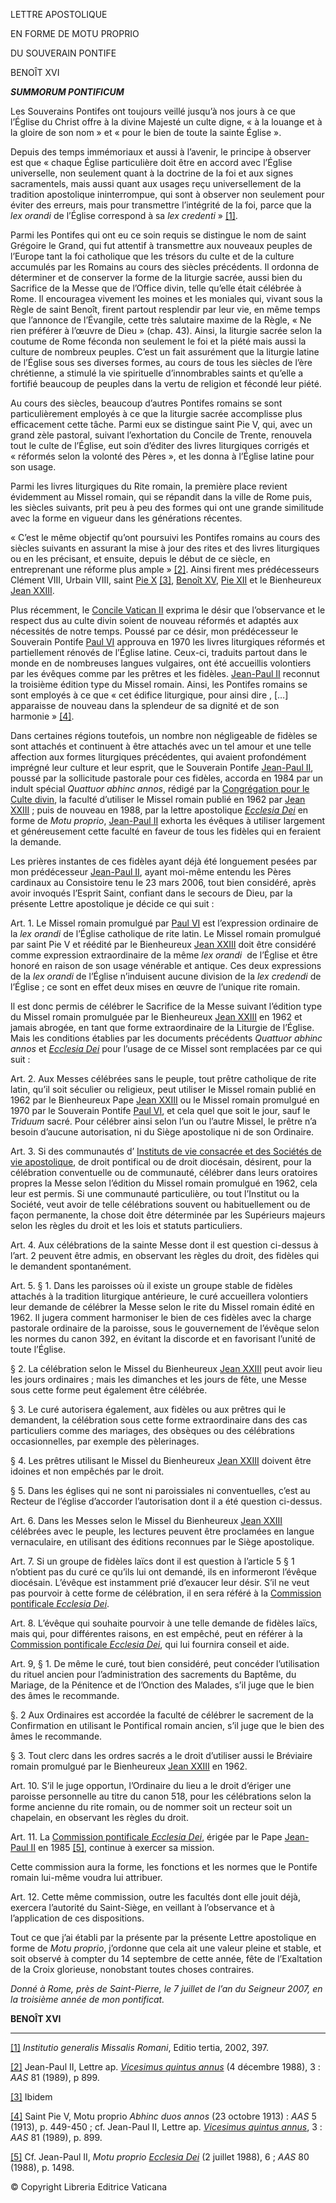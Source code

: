 LETTRE APOSTOLIQUE

EN FORME DE MOTU PROPRIO

DU SOUVERAIN PONTIFE

BENOÎT XVI

***SUMMORUM PONTIFICUM***

Les Souverains Pontifes ont toujours veillé jusqu’à nos jours à ce que l’Église du Christ offre à la divine Majesté un culte digne, « à la louange et à la gloire de son nom » et « pour le bien de toute la sainte Église ».

Depuis des temps immémoriaux et aussi à l’avenir, le principe à observer est que « chaque Église particulière doit être en accord avec l’Église universelle, non seulement quant à la doctrine de la foi et aux signes sacramentels, mais aussi quant aux usages reçu universellement de la tradition apostolique ininterrompue, qui sont à observer non seulement pour éviter des erreurs, mais pour transmettre l’intégrité de la foi, parce que la *lex orandi* de l’Église correspond à sa *lex credenti* » [[1]](#_ftn1 "").

Parmi les Pontifes qui ont eu ce soin requis se distingue le nom de saint Grégoire le Grand, qui fut attentif à transmettre aux nouveaux peuples de l’Europe tant la foi catholique que les trésors du culte et de la culture accumulés par les Romains au cours des siècles précédents. Il ordonna de déterminer et de conserver la forme de la liturgie sacrée, aussi bien du Sacrifice de la Messe que de l’Office divin, telle qu’elle était célébrée à Rome. Il encouragea vivement les moines et les moniales qui, vivant sous la Règle de saint Benoît, firent partout resplendir par leur vie, en même temps que l’annonce de l’Évangile, cette très salutaire maxime de la Règle, « Ne rien préférer à l’œuvre de Dieu » (chap. 43). Ainsi, la liturgie sacrée selon la coutume de Rome féconda non seulement le foi et la piété mais aussi la culture de nombreux peuples. C’est un fait assurément que la liturgie latine de l’Église sous ses diverses formes, au cours de tous les siècles de l’ère chrétienne, a stimulé la vie spirituelle d’innombrables saints et qu’elle a fortifié beaucoup de peuples dans la vertu de religion et fécondé leur piété.

Au cours des siècles, beaucoup d’autres Pontifes romains se sont particulièrement employés à ce que la liturgie sacrée accomplisse plus efficacement cette tâche. Parmi eux se distingue saint Pie V, qui, avec un grand zèle pastoral, suivant l’exhortation du Concile de Trente, renouvela tout le culte de l’Église, eut soin d’éditer des livres liturgiques corrigés et « réformés selon la volonté des Pères », et les donna à l’Église latine pour son usage.

Parmi les livres liturgiques du Rite romain, la première place revient évidemment au Missel romain, qui se répandit dans la ville de Rome puis, les siècles suivants, prit peu à peu des formes qui ont une grande similitude avec la forme en vigueur dans les générations récentes.

« C’est le même objectif qu’ont poursuivi les Pontifes romains au cours des siècles suivants en assurant la mise à jour des rites et des livres liturgiques ou en les précisant, et ensuite, depuis le début de ce siècle, en entreprenant une réforme plus ample » [[2]](#_ftn2 ""). Ainsi firent mes prédécesseurs Clément VIII, Urbain VIII, saint [Pie X](/content/pius-x/fr.html) [[3]](#_ftn3 ""), [Benoît XV](/content/benedict-xv/fr.html), [Pie XII](/content/pius-xii/fr.html) et le Bienheureux [Jean XXIII](/content/john-xxiii/fr.html).

Plus récemment, le [Concile Vatican II](http://www.vatican.va/archive/hist_councils/ii_vatican_council/index_fr.htm) exprima le désir que l’observance et le respect dus au culte divin soient de nouveau réformés et adaptés aux nécessités de notre temps. Poussé par ce désir, mon prédécesseur le Souverain Pontife [Paul VI](/content/paul-vi/fr.html) approuva en 1970 les livres liturgiques réformés et partiellement rénovés de l’Église latine. Ceux-ci, traduits partout dans le monde en de nombreuses langues vulgaires, ont été accueillis volontiers par les évêques comme par les prêtres et les fidèles. [Jean-Paul II](/content/john-paul-ii/fr.html) reconnut la troisième édition type du Missel romain. Ainsi, les Pontifes romains se sont employés à ce que « cet édifice liturgique, pour ainsi dire , […] apparaisse de nouveau dans la splendeur de sa dignité et de son harmonie » [[4]](#_ftn4 "").

Dans certaines régions toutefois, un nombre non négligeable de fidèles se sont attachés et continuent à être attachés avec un tel amour et une telle affection aux formes liturgiques précédentes, qui avaient profondément imprégné leur culture et leur esprit, que le Souverain Pontife [Jean-Paul II](/content/john-paul-ii/fr.html), poussé par la sollicitude pastorale pour ces fidèles, accorda en 1984 par un indult spécial *Quattuor abhinc annos*, rédigé par la [Congrégation pour le Culte divin](http://www.vatican.va/roman_curia/congregations/ccdds/index_fr.htm), la faculté d’utiliser le Missel romain publié en 1962 par [Jean XXIII](/content/john-xxiii/fr.html) ; puis de nouveau en 1988, par la lettre apostolique *[Ecclesia Dei](/content/john-paul-ii/fr/motu_proprio/documents/hf_jp-ii_motu-proprio_02071988_ecclesia-dei.html)* en forme de *Motu proprio*, [Jean-Paul II](/content/john-paul-ii/fr.html) exhorta les évêques à utiliser largement et généreusement cette faculté en faveur de tous les fidèles qui en feraient la demande.

Les prières instantes de ces fidèles ayant déjà été longuement pesées par mon prédécesseur [Jean-Paul II](/content/john-paul-ii/fr.html), ayant moi-même entendu les Pères cardinaux au Consistoire tenu le 23 mars 2006, tout bien considéré, après avoir invoqués l’Esprit Saint, confiant dans le secours de Dieu, par la présente Lettre apostolique je décide ce qui suit :

Art. 1. Le Missel romain promulgué par [Paul VI](/content/paul-vi/fr.html) est l’expression ordinaire de la *lex orandi* de l’Église catholique de rite latin. Le Missel romain promulgué par saint Pie V et réédité par le Bienheureux [Jean XXIII](/content/john-xxiii/fr.html) doit être considéré comme expression extraordinaire de la même *lex orandi*  de l’Église et être honoré en raison de son usage vénérable et antique. Ces deux expressions de la *lex orandi* de l’Église n’induisent aucune division de la *lex credendi* de l’Église ; ce sont en effet deux mises en œuvre de l’unique rite romain.

Il est donc permis de célébrer le Sacrifice de la Messe suivant l’édition type du Missel romain promulguée par le Bienheureux [Jean XXIII](/content/john-xxiii/fr.html) en 1962 et jamais abrogée, en tant que forme extraordinaire de la Liturgie de l’Église. Mais les conditions établies par les documents précédents *Quattuor abhinc annos* et *[Ecclesia Dei](/content/john-paul-ii/fr/motu_proprio/documents/hf_jp-ii_motu-proprio_02071988_ecclesia-dei.html)* pour l’usage de ce Missel sont remplacées par ce qui suit :

Art. 2. Aux Messes célébrées sans le peuple, tout prêtre catholique de rite latin, qu’il soit séculier ou religieux, peut utiliser le Missel romain publié en 1962 par le Bienheureux Pape [Jean XXIII](/content/john-xxiii/fr.html) ou le Missel romain promulgué en 1970 par le Souverain Pontife [Paul VI](/content/paul-vi/fr.html), et cela quel que soit le jour, sauf le *Triduum* sacré. Pour célébrer ainsi selon l’un ou l’autre Missel, le prêtre n’a besoin d’aucune autorisation, ni du Siège apostolique ni de son Ordinaire.

Art. 3. Si des communautés d’ [Instituts de vie consacrée et des Sociétés de vie apostolique](http://www.vatican.va/roman_curia/congregations/ccscrlife/index_fr.htm), de droit pontifical ou de droit diocésain, désirent, pour la célébration conventuelle ou de communauté, célébrer dans leurs oratoires propres la Messe selon l’édition du Missel romain promulgué en 1962, cela leur est permis. Si une communauté particulière, ou tout l’Institut ou la Société, veut avoir de telle célébrations souvent ou habituellement ou de façon permanente, la chose doit être déterminée par les Supérieurs majeurs selon les règles du droit et les lois et statuts particuliers.

Art. 4. Aux célébrations de la sainte Messe dont il est question ci-dessus à l’art. 2 peuvent être admis, en observant les règles du droit, des fidèles qui le demandent spontanément.

Art. 5. § 1. Dans les paroisses où il existe un groupe stable de fidèles attachés à la tradition liturgique antérieure, le curé accueillera volontiers leur demande de célébrer la Messe selon le rite du Missel romain édité en 1962. Il jugera comment harmoniser le bien de ces fidèles avec la charge pastorale ordinaire de la paroisse, sous le gouvernement de l’évêque selon les normes du canon 392, en évitant la discorde et en favorisant l’unité de toute l’Église.

§ 2. La célébration selon le Missel du Bienheureux [Jean XXIII](/content/john-xxiii/fr.html) peut avoir lieu les jours ordinaires ; mais les dimanches et les jours de fête, une Messe sous cette forme peut également être célébrée.

§ 3. Le curé autorisera également, aux fidèles ou aux prêtres qui le demandent, la célébration sous cette forme extraordinaire dans des cas particuliers comme des mariages, des obsèques ou des célébrations occasionnelles, par exemple des pèlerinages.

§ 4. Les prêtres utilisant le Missel du Bienheureux [Jean XXIII](/content/john-xxiii/fr.html) doivent être idoines et non empêchés par le droit.

§ 5. Dans les églises qui ne sont ni paroissiales ni conventuelles, c’est au Recteur de l’église d’accorder l’autorisation dont il a été question ci-dessus.

Art. 6. Dans les Messes selon le Missel du Bienheureux [Jean XXIII](/content/john-xxiii/fr.html) célébrées avec le peuple, les lectures peuvent être proclamées en langue vernaculaire, en utilisant des éditions reconnues par le Siège apostolique.

Art. 7. Si un groupe de fidèles laïcs dont il est question à l’article 5 § 1 n’obtient pas du curé ce qu’ils lui ont demandé, ils en informeront l’évêque diocésain. L’évêque est instamment prié d’exaucer leur désir. S’il ne veut pas pourvoir à cette forme de célébration, il en sera référé à la [Commission pontificale *Ecclesia Dei*](http://www.vatican.va/roman_curia/congregations/cfaith/ced_index_fr.htm).

Art. 8. L’évêque qui souhaite pourvoir à une telle demande de fidèles laïcs, mais qui, pour différentes raisons, en est empêché, peut en référer à la [Commission pontificale *Ecclesia Dei*](http://www.vatican.va/roman_curia/congregations/cfaith/ced_index_fr.htm), qui lui fournira conseil et aide.

Art. 9, § 1. De même le curé, tout bien considéré, peut concéder l’utilisation du rituel ancien pour l’administration des sacrements du Baptême, du Mariage, de la Pénitence et de l’Onction des Malades, s’il juge que le bien des âmes le recommande.

§. 2 Aux Ordinaires est accordée la faculté de célébrer le sacrement de la Confirmation en utilisant le Pontifical romain ancien, s’il juge que le bien des âmes le recommande.

§ 3. Tout clerc dans les ordres sacrés a le droit d’utiliser aussi le Bréviaire romain promulgué par le Bienheureux [Jean XXIII](/content/john-xxiii/fr.html) en 1962.

Art. 10. S’il le juge opportun, l’Ordinaire du lieu a le droit d’ériger une paroisse personnelle au titre du canon 518, pour les célébrations selon la forme ancienne du rite romain, ou de nommer soit un recteur soit un chapelain, en observant les règles du droit.

Art. 11. La [Commission pontificale *Ecclesia Dei*](http://www.vatican.va/roman_curia/congregations/cfaith/ced_index_fr.htm), érigée par le Pape [Jean-Paul II](/content/john-paul-ii/fr.html) en 1985 [[5]](#_ftn5 ""), continue à exercer sa mission.

Cette commission aura la forme, les fonctions et les normes que le Pontife romain lui-même voudra lui attribuer.

Art. 12. Cette même commission, outre les facultés dont elle jouit déjà, exercera l’autorité du Saint-Siège, en veillant à l’observance et à l’application de ces dispositions.

Tout ce que j’ai établi par la présente par la présente Lettre apostolique en forme de *Motu proprio*, j’ordonne que cela ait une valeur pleine et stable, et soit observé à compter du 14 septembre de cette année, fête de l’Exaltation de la Croix glorieuse, nonobstant toutes choses contraires.

*Donné à Rome, près de Saint-Pierre, le 7 juillet de l’an du Seigneur 2007, en la troisième année de mon pontificat.*

**BENOÎT XVI**

* * *

[[1]](#_ftnref1 "") *Institutio generalis Missalis Romani*, Editio tertia, 2002, 397.

[[2]](#_ftnref2 "") Jean-Paul II, Lettre ap. *[Vicesimus quintus annus](/content/john-paul-ii/fr/apost_letters/documents/hf_jp-ii_apl_04121988_vicesimus-quintus-annus.html)* (4 décembre 1988), 3 : *AAS* 81 (1989), p 899.

[[3]](#_ftnref3 "") Ibidem

[[4]](#_ftnref4 "") Saint Pie V, Motu proprio *Abhinc duos annos* (23 octobre 1913) : *AAS* 5 (1913), p. 449-450 ; cf. Jean-Paul II, Lettre ap. *[Vicesimus quintus annus](/content/john-paul-ii/fr/apost_letters/documents/hf_jp-ii_apl_04121988_vicesimus-quintus-annus.html)*, 3 : *AAS* 81 (1989), p. 899.

[[5]](#_ftnref5 "") Cf. Jean-Paul II, *Motu proprio* *[Ecclesia Dei](/content/john-paul-ii/fr/motu_proprio/documents/hf_jp-ii_motu-proprio_02071988_ecclesia-dei.html)* (2 juillet 1988), 6 ; *AAS* 80 (1988), p. 1498.

© Copyright Libreria Editrice Vaticana